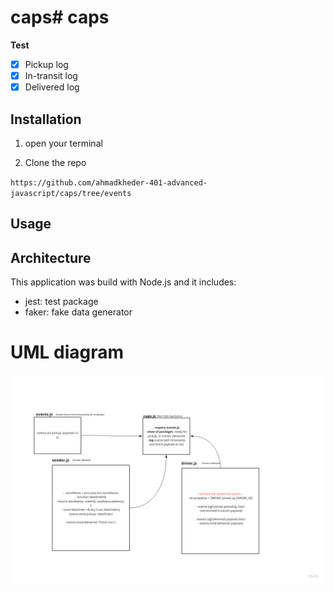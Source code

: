 # caps# caps
**Test**
- [x] Pickup log
- [x] In-transit log
- [x] Delivered log

## Installation

1. open your terminal

2. Clone the repo

`https://github.com/ahmadkheder-401-advanced-javascript/caps/tree/events`
## Usage


## Architecture

This application was build with Node.js and it includes:
- jest: test package
- faker: fake data generator

# UML diagram
![image](asset/init_caps_uml.jpg)

